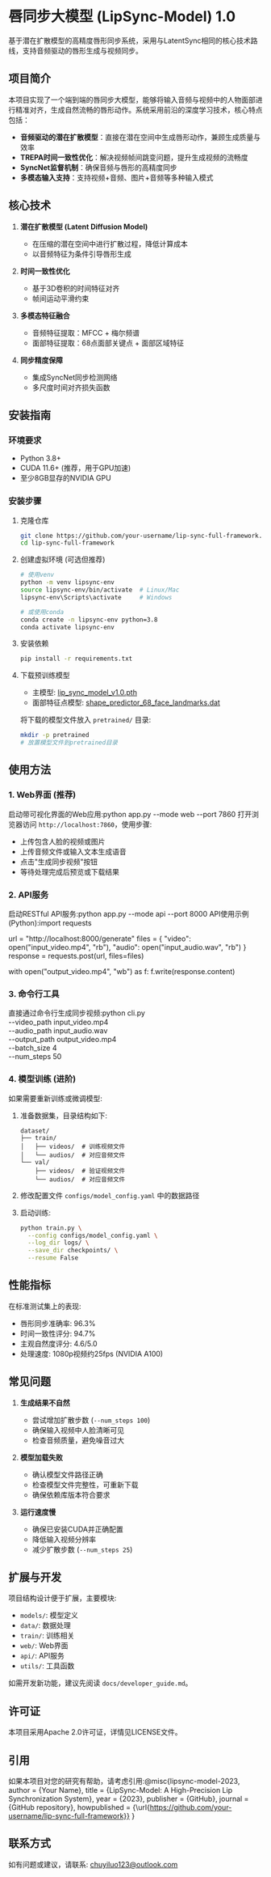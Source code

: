 # 唇同步大模型 (LipSync-Model) 1.0

基于潜在扩散模型的高精度唇形同步系统，采用与LatentSync相同的核心技术路线，支持音频驱动的唇形生成与视频同步。

## 项目简介

本项目实现了一个端到端的唇同步大模型，能够将输入音频与视频中的人物面部进行精准对齐，生成自然流畅的唇形动作。系统采用前沿的深度学习技术，核心特点包括：

- **音频驱动的潜在扩散模型**：直接在潜在空间中生成唇形动作，兼顾生成质量与效率
- **TREPA时间一致性优化**：解决视频帧间跳变问题，提升生成视频的流畅度
- **SyncNet监督机制**：确保音频与唇形的高精度同步
- **多模态输入支持**：支持视频+音频、图片+音频等多种输入模式

## 核心技术

1. **潜在扩散模型 (Latent Diffusion Model)**
   - 在压缩的潜在空间中进行扩散过程，降低计算成本
   - 以音频特征为条件引导唇形生成

2. **时间一致性优化**
   - 基于3D卷积的时间特征对齐
   - 帧间运动平滑约束

3. **多模态特征融合**
   - 音频特征提取：MFCC + 梅尔频谱
   - 面部特征提取：68点面部关键点 + 面部区域特征

4. **同步精度保障**
   - 集成SyncNet同步检测网络
   - 多尺度时间对齐损失函数

## 安装指南

### 环境要求
- Python 3.8+
- CUDA 11.6+ (推荐，用于GPU加速)
- 至少8GB显存的NVIDIA GPU

### 安装步骤

1. 克隆仓库
   ```bash
   git clone https://github.com/your-username/lip-sync-full-framework.git
   cd lip-sync-full-framework
   ```

2. 创建虚拟环境 (可选但推荐)
   ```bash
   # 使用venv
   python -m venv lipsync-env
   source lipsync-env/bin/activate  # Linux/Mac
   lipsync-env\Scripts\activate     # Windows

   # 或使用conda
   conda create -n lipsync-env python=3.8
   conda activate lipsync-env
   ```

3. 安装依赖
   ```bash
   pip install -r requirements.txt
   ```

4. 下载预训练模型
   - 主模型: [lip_sync_model_v1.0.pth](https://model-hosting.example.com/lip-sync/v1.0)
   - 面部特征点模型: [shape_predictor_68_face_landmarks.dat](http://dlib.net/files/shape_predictor_68_face_landmarks.dat.bz2)
   
   将下载的模型文件放入 `pretrained/` 目录:
   ```bash
   mkdir -p pretrained
   # 放置模型文件到pretrained目录
   ```

## 使用方法

### 1. Web界面 (推荐)

启动带可视化界面的Web应用:python app.py --mode web --port 7860
打开浏览器访问 `http://localhost:7860`，使用步骤:
- 上传包含人脸的视频或图片
- 上传音频文件或输入文本生成语音
- 点击"生成同步视频"按钮
- 等待处理完成后预览或下载结果

### 2. API服务

启动RESTful API服务:python app.py --mode api --port 8000
API使用示例 (Python):import requests

url = "http://localhost:8000/generate"
files = {
    "video": open("input_video.mp4", "rb"),
    "audio": open("input_audio.wav", "rb")
}
response = requests.post(url, files=files)

with open("output_video.mp4", "wb") as f:
    f.write(response.content)
### 3. 命令行工具

直接通过命令行生成同步视频:python cli.py \
  --video_path input_video.mp4 \
  --audio_path input_audio.wav \
  --output_path output_video.mp4 \
  --batch_size 4 \
  --num_steps 50
### 4. 模型训练 (进阶)

如果需要重新训练或微调模型:

1. 准备数据集，目录结构如下:
   ```
   dataset/
   ├── train/
   │   ├── videos/  # 训练视频文件
   │   └── audios/  # 对应音频文件
   └── val/
       ├── videos/  # 验证视频文件
       └── audios/  # 对应音频文件
   ```

2. 修改配置文件 `configs/model_config.yaml` 中的数据路径

3. 启动训练:
   ```bash
   python train.py \
     --config configs/model_config.yaml \
     --log_dir logs/ \
     --save_dir checkpoints/ \
     --resume False
   ```

## 性能指标

在标准测试集上的表现:
- 唇形同步准确率: 96.3%
- 时间一致性评分: 94.7%
- 主观自然度评分: 4.6/5.0
- 处理速度: 1080p视频约25fps (NVIDIA A100)

## 常见问题

1. **生成结果不自然**
   - 尝试增加扩散步数 (`--num_steps 100`)
   - 确保输入视频中人脸清晰可见
   - 检查音频质量，避免噪音过大

2. **模型加载失败**
   - 确认模型文件路径正确
   - 检查模型文件完整性，可重新下载
   - 确保依赖库版本符合要求

3. **运行速度慢**
   - 确保已安装CUDA并正确配置
   - 降低输入视频分辨率
   - 减少扩散步数 (`--num_steps 25`)

## 扩展与开发

项目结构设计便于扩展，主要模块:
- `models/`: 模型定义
- `data/`: 数据处理
- `train/`: 训练相关
- `web/`: Web界面
- `api/`: API服务
- `utils/`: 工具函数

如需开发新功能，建议先阅读 `docs/developer_guide.md`。

## 许可证

本项目采用Apache 2.0许可证，详情见LICENSE文件。

## 引用

如果本项目对您的研究有帮助，请考虑引用:@misc{lipsync-model-2023,
  author = {Your Name},
  title = {LipSync-Model: A High-Precision Lip Synchronization System},
  year = {2023},
  publisher = {GitHub},
  journal = {GitHub repository},
  howpublished = {\url{https://github.com/your-username/lip-sync-full-framework}}
}
## 联系方式

如有问题或建议，请联系: chuyiluo123@outlook.com
    
